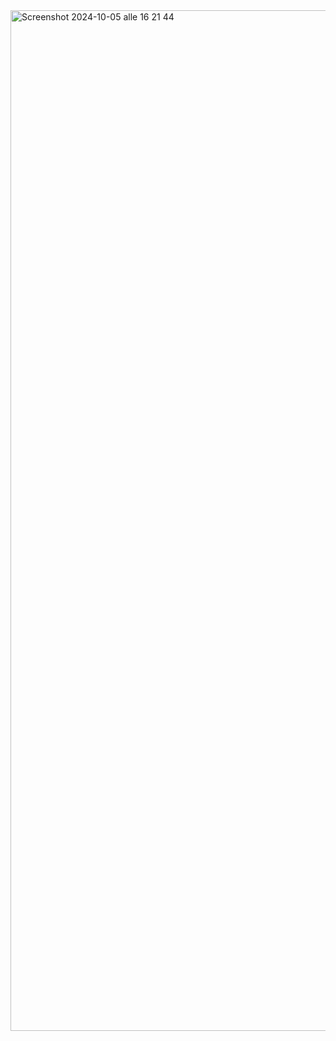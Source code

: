 <img width="1633" alt="Screenshot 2024-10-05 alle 16 21 44" src="https://github.com/user-attachments/assets/5b4fb7ce-af6e-4f64-a70f-c46464e210d3">
